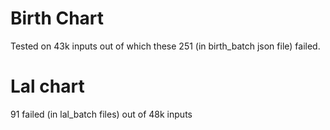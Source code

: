 # Birth Chart

Tested on 43k inputs out of which these 251 (in birth_batch json file) failed.

# Lal chart

91 failed (in lal_batch files) out of 48k inputs
